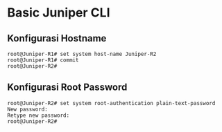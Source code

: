 # Basic Juniper CLI

## Konfigurasi Hostname

```Shell
root@Juniper-R1# set system host-name Juniper-R2
root@Juniper-R1# commit 
root@Juniper-R2#
```

## Konfigurasi Root Password

```Shell
root@Juniper-R2# set system root-authentication plain-text-password    
New password:
Retype new password:
root@Juniper-R2#
```


